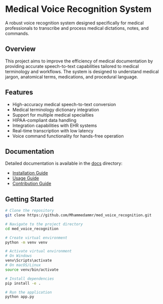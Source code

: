 # Medical Voice Recognition System

A robust voice recognition system designed specifically for medical professionals to transcribe and process medical dictations, notes, and commands.

## Overview

This project aims to improve the efficiency of medical documentation by providing accurate speech-to-text capabilities tailored to medical terminology and workflows. The system is designed to understand medical jargon, anatomical terms, medications, and procedural language.

## Features

- High-accuracy medical speech-to-text conversion
- Medical terminology dictionary integration
- Support for multiple medical specialties
- HIPAA-compliant data handling
- Integration capabilities with EHR systems
- Real-time transcription with low latency
- Voice command functionality for hands-free operation

## Documentation

Detailed documentation is available in the [docs](./docs) directory:

- [Installation Guide](./docs/installation.md)
- [Usage Guide](./docs/usage.md)
- [Contribution Guide](./docs/contribution_guide.md)

## Getting Started

```bash
# Clone the repository
git clone https://github.com/Mhammedammr/med_voice_recognition.git

# Navigate to the project directory
cd med_voice_recognition

# Create virtual environment
python -m venv venv

# Activate virtual environment
# On Windows
venv\Scripts\activate
# On macOS/Linux
source venv/bin/activate

# Install dependencies
pip install -e .

# Run the application
python app.py